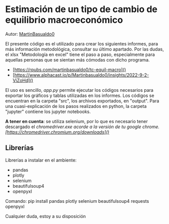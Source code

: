 
# Estimación de un tipo de cambio de equilibrio macroeconómico

Autor: [MartinBasualdo0](https://twitter.com/MartinBasualdo0)

El presente código es el utilizado para crear los siguientes informes, para más información metodológica, consultar su último apartado. Por las dudas, el xlsx "Metodología en excel" tiene el paso a paso, especialmente para aquellas personas que se sientan más cómodas con dicho programa.

- [https://rpubs.com/martinbasualdo0/tc-equil-macro]()
- [https://www.alphacast.io/p/Martinbasualdo0/insights/2022-9-2-ViZoHd]()

El uso es sencillo, _app.py_ permite ejecutar los códigos necesarios para exportar los gráficos y tablas utilizadas en los informes. Los códigos se encuentran en la carpeta "src", los archivos exportados, en "output". Para una cuasi-explicación de los pasos realizados en python, la carpeta "jupyter" contiene los jupyter notebooks.

__A tener en cuenta__: se utiliza selenium, por lo que es necesario tener descargado el _chromedriver.exe acorde a la versión de tu google chrome. [https://chromedriver.chromium.org/downloads]()_

## Librerías

Librerías a instalar en el ambiente:

- pandas
- plotly
- selenium
- beautifulsoup4
- openpyxl

Comando: pip install pandas plotly selenium beautifulsoup4 requests openpyxl

Cualquier duda, estoy a su disposición
